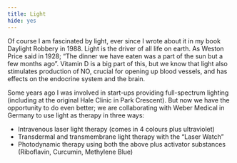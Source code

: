 ```yaml
---
title: Light
hide: yes
---
```


Of course I am fascinated by light, ever since I wrote about it in my book Daylight Robbery in 1988. Light is the driver of all life on earth. As Weston Price said in 1928; “The dinner we have eaten was a part of the sun but a few months ago”. Vitamin D is a big part of this, but we know that light also stimulates production of NO, crucial for opening up blood vessels, and has effects on the endocrine system and the brain.

Some years ago I was involved in start-ups providing full-spectrum lighting (including at the original Hale Clinic in Park Crescent). But now we have the opportunity to do even better; we are collaborating with Weber Medical in Germany to use light as therapy in three ways:

- Intravenous laser light therapy (comes in 4 colours plus ultraviolet)
- Transdermal and transmembrane light therapy with the “Laser Watch”
- Photodynamic therapy using both the above plus activator substances (Riboflavin, Curcumin, Methylene Blue)